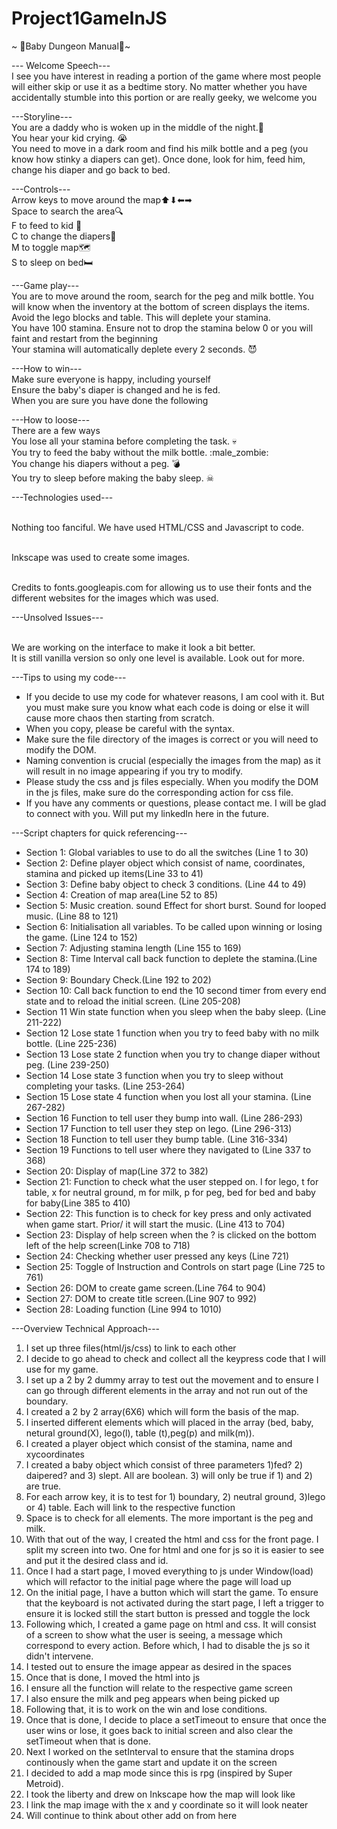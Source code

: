 # Project1GameInJS

~ 👶Baby Dungeon Manual👶~

--- Welcome Speech---
<br>I see you have interest in reading a portion of the game where most people will either skip or use it as a bedtime story. No matter whether you have accidentally stumble into this portion or are really geeky, we welcome you

---Storyline---
<br>You are a daddy who is woken up in the middle of the night.🌙
<br>You hear your kid crying. 😭
<br>You need to move in a dark room and find his milk bottle and a peg (you know how stinky a diapers can get). 
Once done, look for him, feed him, change his diaper and go back to bed.

---Controls---
<br>Arrow keys to move around the map⬆⬇⬅➡
<br>Space to search the area🔍
<br>F to feed to kid 🍼
<br>C to change the diapers💩
<br>M to toggle map🗺
<br>S to sleep on bed🛏

---Game play---
<br> You are to move around the room, search for the peg and milk bottle. You will know when the inventory at the bottom of screen displays the items.
<br>Avoid the lego blocks and table. This will deplete your stamina.
<br>You have 100 stamina. Ensure not to drop the stamina below 0 or you will faint and restart from the beginning
<br> Your stamina will automatically deplete every 2 seconds. :smiling_imp:

---How to win---
<br>Make sure everyone is happy, including yourself
<br>Ensure the baby's diaper is changed and he is fed.
<br>When you are sure you have done the following

---How to loose---
<br>There are a few ways
<br>You lose all your stamina before completing the task. 💀
<br>You try to feed the baby without the milk bottle. :male_zombie:
<br> You change his diapers without a peg. 💣
<br> You try to sleep before making the baby sleep. ☠


---Technologies used---

<br>Nothing too fanciful. We have used HTML/CSS and Javascript to code. 

<br>Inkscape was used to create some images.

<br>Credits to fonts.googleapis.com for allowing us to use their fonts and the different websites for the images which was used. 

---Unsolved Issues---

<br> We are working on the interface to make it look a bit better.
<br> It is still vanilla version so only one level is available. Look out for more.

---Tips to using my code---
<ul>
<li> If you decide to use my code for whatever reasons, I am cool with it. But you must make sure you know what each code is doing or else it will cause more chaos then starting from scratch.</li>
<li>When you copy, please be careful with the syntax.</li>
<li> Make sure the file directory of the images is correct or you will need to modify the DOM.</li>
<li>Naming convention is crucial (especially the images from the map) as it will result in no image appearing if you try to modify.</li>
<li>Please study the css and js files especially. When you modify the DOM in the js files, make sure do the corresponding action for css file.</li>
<li>If you have any comments or questions, please contact me. I will be glad to connect with you. Will put my linkedIn here in the future.</li>
</ul>

---Script chapters for quick referencing---
<ul>
	<li>Section 1: Global variables to use to do all the switches (Line 1 to 30)<br></li>
	<li>Section 2: Define player object which consist of name, coordinates, stamina and picked up items(Line 33 to 41)<br></li>
	<li>Section 3: Define baby object to check 3 conditions. (Line 44 to 49)<br></li>
	<li>Section 4: Creation of map area(Line 52 to 85)<br></li>
	<li>Section 5: Music creation. sound Effect for short burst. Sound for looped music. (Line 88 to 121)<br></li>
	<li>Section 6: Initialisation all variables. To be called upon winning or losing the game. (Line 124 to 152)<br></li>
	<li>Section 7: Adjusting stamina length (Line 155 to 169)<br></li>
	<li>Section 8: Time Interval call back function to deplete the stamina.(Line 174 to 189)<br></li>
	<li>Section 9: Boundary Check.(Line 192 to 202)<br></li>
	<li>Section 10: Call back function to end the 10 second timer from every end state and to reload the initial screen. (Line 205-208)<br></li>
	<li>Section 11 Win state function when you sleep when the baby sleep. (Line 211-222)<br></li>
	<li>Section 12 Lose state 1 function when you try to feed baby with no milk bottle. (Line 225-236)<br></li>
	<li>Section 13 Lose state 2 function when you try to change diaper without peg. (Line 239-250)<br></li>
	<li>Section 14 Lose state 3 function when you try to sleep without completing your tasks. (Line 253-264)<br></li>
	<li>Section 15 Lose state 4 function when you lost all your stamina. (Line 267-282)<br></li>
	<li>Section 16 Function to tell user they bump into wall. (Line 286-293)<br></li>
	<li>Section 17 Function to tell user they step on lego. (Line 296-313)<br></li>
	<li>Section 18 Function to tell user they bump table. (Line 316-334)<br></li>
	<li>Section 19 Functions to tell user where they navigated to (Line 337 to 368)<br></li>
	<li>Section 20: Display of map(Line 372 to 382)<br></li>
	<li>Section 21: Function to check what the user stepped on. l for lego, t for table, x for neutral ground, m for milk, p for peg, bed for bed and baby for baby(Line 385 to 410)<br></li>
	<li>Section 22: This function is to check for key press and only activated when game start. Prior/ it will start the music. (Line 413 to 704)<br></li>
	<li>Section 23: Display of help screen when the ? is clicked on the bottom left of the help screen(Linke 708 to 718)<br></li>
	<li>Section 24: Checking whether user pressed any keys (Line 721)<br></li>
	<li>Section 25: Toggle of Instruction and Controls on start page (Line 725 to 761)<br></li>
	<li>Section 26: DOM to create game screen.(Line 764 to 904)<br></li>
	<li>Section 27: DOM to create title screen.(Line 907 to 992)<br></li>
	<li>Section 28: Loading function (Line 994 to 1010)<br></li>
</ul>

---Overview Technical Approach---
<ol>
<li>I set up three files(html/js/css) to link to each other</li>
<li>I decide to go ahead to check and collect all the keypress code that I will use for my game.</li>
<li>I set up a 2 by 2 dummy array to test out the movement and to ensure I can go through different elements in the array and not run out of the boundary.</li>
<li>I created a 2 by 2 array(6X6) which will form the basis of the map.</li>
<li>I inserted different elements which will placed in the array (bed, baby, netural ground(X), lego(l), table (t),peg(p) and milk(m)).</li>
<li>I created a player object which consist of the stamina, name and xycoordinates</li>
<li>I created a baby object which consist of three parameters 1)fed? 2) daipered? and 3) slept. All are boolean. 3) will only be true if 1) and 2) are true.
<li>For each arrow key, it is to test for 1) boundary, 2) neutral ground, 3)lego or 4) table. Each will link to the respective function</li>
<li>Space is to check for all elements. The more important is the peg and milk.</li>
<li>With that out of the way, I created the html and css for the front page. I split my screen into two. One for html and one for js so it is easier to see and put it the desired class and id.</li>
<li>Once I had a start page, I moved everything to js under Window(load) which will refactor to the initial page where the page will load up</li>
<li>On the initial page, I have a button which will start the game. To ensure that the keyboard is not activated during the start page, I left a trigger to ensure it is locked still the start button is pressed and toggle the lock</li>
<li>Following which, I created a game page on html and css. It will consist of a screen to show what the user is seeing, a message which correspond to every action. Before which, I had to disable the js so it didn't intervene.
</li>
<li>I tested out to ensure the image appear as desired in the spaces</li>
<li>Once that is done, I moved the html into js</li>
<li>I ensure all the function will relate to the respective game screen</li>
<li>I also ensure the milk and peg appears when being picked up</li>
<li>Following that, it is to work on the win and lose conditions. </li>
<li>Once that is done, I decide to place a setTimeout to ensure that once the user wins or lose, it goes back to initial screen and also clear the setTimeout when that is done.</li>
<li>Next I worked on the setInterval to ensure that the stamina drops continously when the game start and update it on the screen</li>
<li>I decided to add a map mode since this is rpg (inspired by Super Metroid).</li>
<li> I took the liberty and drew on Inkscape how the map will look like</li>
<li>I link the map image with the x and y coordinate so it will look neater
</li>
<li>Will continue to think about other add on from here</li>
</ol>